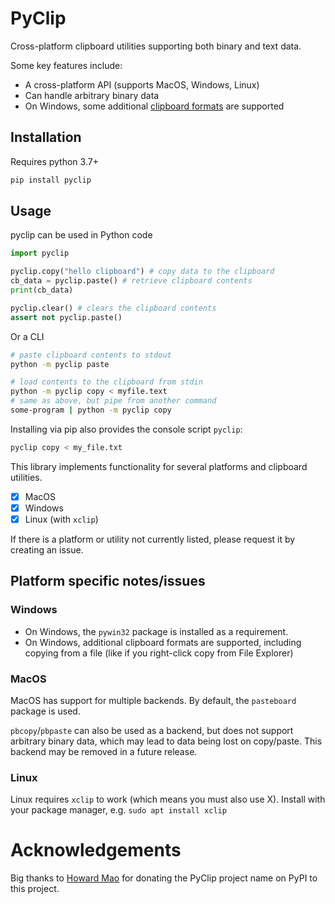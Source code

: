 # PyClip

Cross-platform clipboard utilities supporting both binary and text data.

Some key features include:

- A cross-platform API (supports MacOS, Windows, Linux)
- Can handle arbitrary binary data
- On Windows, some additional [clipboard formats](https://docs.microsoft.com/en-us/windows/win32/dataxchg/standard-clipboard-formats) 
are supported

## Installation

Requires python 3.7+

```bash
pip install pyclip
```

## Usage

pyclip can be used in Python code
```python
import pyclip

pyclip.copy("hello clipboard") # copy data to the clipboard
cb_data = pyclip.paste() # retrieve clipboard contents 
print(cb_data)

pyclip.clear() # clears the clipboard contents
assert not pyclip.paste()
```

Or a CLI

```bash
# paste clipboard contents to stdout
python -m pyclip paste

# load contents to the clipboard from stdin
python -m pyclip copy < myfile.text
# same as above, but pipe from another command
some-program | python -m pyclip copy
```

Installing via pip also provides the console script `pyclip`:

```bash
pyclip copy < my_file.txt
```

This library implements functionality for several platforms and clipboard utilities. 

- [x] MacOS
- [x] Windows
- [x] Linux (with `xclip`)

If there is a platform or utility not currently listed, please request it by creating an issue.

## Platform specific notes/issues

### Windows

- On Windows, the `pywin32` package is installed as a requirement.
- On Windows, additional clipboard formats are supported, including copying from a file 
(like if you right-click copy from File Explorer)

### MacOS

MacOS has support for multiple backends. By default, the `pasteboard` package is used.

`pbcopy`/`pbpaste` can also be used as a backend, but does not support arbitrary binary data, which may lead to 
data being lost on copy/paste. This backend may be removed in a future release.

### Linux

Linux requires `xclip` to work (which means you must also use X). Install with your package manager, e.g. `sudo apt install xclip`

# Acknowledgements

Big thanks to [Howard Mao](https://github.com/zhemao) for donating the PyClip project name on PyPI to 
this project.